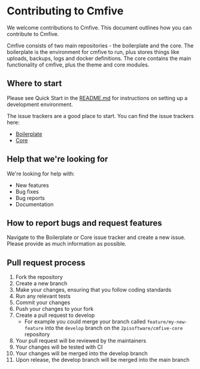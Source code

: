 # Contributing to Cmfive

We welcome contributions to Cmfive. This document outlines how you can contribute to Cmfive.

Cmfive consists of two main repositories - the boilerplate and the core. The boilerplate is the environment for cmfive to run, plus stores things like uploads, backups, logs and docker definitions. The core contains the main functionality of cmfive, plus the theme and core modules.

## Where to start

Please see Quick Start in the [README.md](README.md) for instructions on setting up a development environment.

The issue trackers are a good place to start. You can find the issue trackers here:

- [Boilerplate](https://github.com/2pisoftware/cmfive-boilerplate/issues) 
- [Core](https://github.com/2pisoftware/cmfive-core/issues)

## Help that we're looking for

We're looking for help with:

- New features
- Bug fixes
- Bug reports
- Documentation

## How to report bugs and request features

Navigate to the Boilerplate or Core issue tracker and create a new issue. Please provide as much information as possible.

## Pull request process

1. Fork the repository
2. Create a new branch
3. Make your changes, ensuring that you follow coding standards
4. Run any relevant tests
5. Commit your changes
6. Push your changes to your fork
7. Create a pull request to develop
    - For example you could merge your branch called `feature/my-new-feature` into the `develop` branch on the `2pisoftware/cmfive-core` repository
8. Your pull request will be reviewed by the maintainers
9. Your changes will be tested with CI
10. Your changes will be merged into the develop branch
11. Upon release, the develop branch will be merged into the main branch

